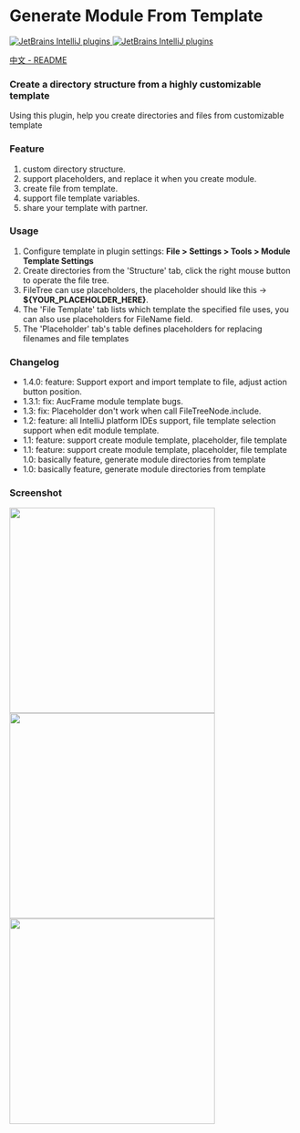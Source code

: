 # Generate Module From Template

[![JetBrains IntelliJ plugins](https://img.shields.io/jetbrains/plugin/d/13586-generate-module-from-template) ](https://plugins.jetbrains.com/plugin/13586-generate-module-from-template)
[![JetBrains IntelliJ plugins](https://img.shields.io/jetbrains/plugin/v/13586-generate-module-from-template) ](https://plugins.jetbrains.com/plugin/13586-generate-module-from-template)

[中文 - README](https://github.com/dengzii/GenerateModuleFromTemplate/blob/master/README-ZH.md)

### Create a directory structure from a highly customizable template

Using this plugin, help you create directories and files from customizable template

### Feature
1. custom directory structure.
2. support placeholders, and replace it when you create module.
3. create file from template.
4. support file template variables.
5. share your template with partner.

### Usage
1. Configure template in plugin settings: <b>File > Settings > Tools > Module Template Settings</b>
2. Create directories from the 'Structure' tab, click the right mouse button to operate the file tree.
3. FileTree can use placeholders, the placeholder should like this -> <b>${YOUR_PLACEHOLDER_HERE}</b>.
4. The 'File Template' tab lists which template the specified file uses, you can also use placeholders for FileName field.
5. The 'Placeholder' tab's table defines placeholders for replacing filenames and file templates

### Changelog
- 1.4.0: feature: Support export and import template to file, adjust action button position.
- 1.3.1: fix: AucFrame module template bugs.
- 1.3: fix: Placeholder don't work when call FileTreeNode.include.
- 1.2: feature: all IntelliJ platform IDEs support, file template selection support when edit module template.
- 1.1: feature: support create module template, placeholder, file template
- 1.1: feature: support create module template, placeholder, file template 1.0: basically feature, generate module directories from template
- 1.0: basically feature, generate module directories from template

### Screenshot
<img src="https://raw.githubusercontent.com/dengzii/GenerateModuleFromTemplate/master/screenshot/main.png" height="360">
<img src="https://raw.githubusercontent.com/dengzii/GenerateModuleFromTemplate/master/screenshot/preview.png" height="360">
<img src="https://raw.githubusercontent.com/dengzii/GenerateModuleFromTemplate/master/screenshot/settings.png" height="360">
